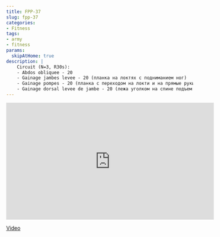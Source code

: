 ```yaml
---
title: FPP-37
slug: fpp-37
categories:
- Fitness
tags:
- army
- fitness
params:
  skipAtHome: true
description: |
    Circuit (N=3, R30s):
    - Abdos obliquee - 20
    - Gainage jambes levee - 20 (планка на локтях с подниманием ног)
    - Gainage pompes - 20 (планка с переходом на локти и на прямые руки)
    - Gainage dorsal levee de jambe - 20 (лежа уголком на спине подъем ног, как в 4C)
---
```

<iframe width="560" height="315" src="https://www.youtube.com/embed/w_eMXHSS17U?si=yxAd8yU-Lflonv7f" title="YouTube video player" frameborder="0" allow="accelerometer; autoplay; clipboard-write; encrypted-media; gyroscope; picture-in-picture; web-share" allowfullscreen></iframe>

[Video](https://youtu.be/w_eMXHSS17U?si=yxAd8yU-Lflonv7f)
